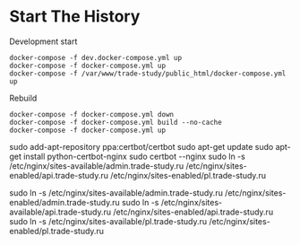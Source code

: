 # Start The History

Development start

    docker-compose -f dev.docker-compose.yml up
    docker-compose -f docker-compose.yml up
    docker-compose -f /var/www/trade-study/public_html/docker-compose.yml up

Rebuild

    docker-compose -f docker-compose.yml down
    docker-compose -f docker-compose.yml build --no-cache
    docker-compose -f docker-compose.yml up

sudo add-apt-repository ppa:certbot/certbot
sudo apt-get update
sudo apt-get install python-certbot-nginx
sudo certbot --nginx
sudo ln -s /etc/nginx/sites-available/admin.trade-study.ru /etc/nginx/sites-enabled/api.trade-study.ru /etc/nginx/sites-enabled/pl.trade-study.ru

sudo ln -s /etc/nginx/sites-available/admin.trade-study.ru /etc/nginx/sites-enabled/admin.trade-study.ru
sudo ln -s /etc/nginx/sites-available/api.trade-study.ru /etc/nginx/sites-enabled/api.trade-study.ru
sudo ln -s /etc/nginx/sites-available/pl.trade-study.ru /etc/nginx/sites-enabled/pl.trade-study.ru


